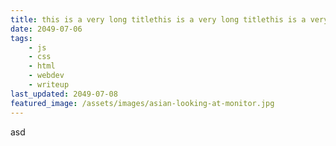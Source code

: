 ```yaml
---
title: this is a very long titlethis is a very long titlethis is a very long title
date: 2049-07-06
tags:
    - js
    - css
    - html
    - webdev
    - writeup
last_updated: 2049-07-08
featured_image: /assets/images/asian-looking-at-monitor.jpg
---
```

asd